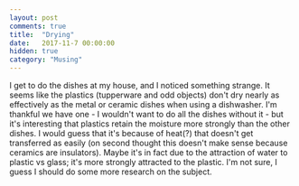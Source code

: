 ```yaml
---
layout: post
comments: true
title:  "Drying"
date:   2017-11-7 00:00:00
hidden: true
category: "Musing"
---
```


I get to do the dishes at my house, and I noticed something strange. It seems like the plastics (tupperware and odd objects) don't dry nearly as effectively as the metal or ceramic dishes when using a dishwasher. I'm thankful we have one - I wouldn't want to do all the dishes without it - but it's interesting that plastics retain the moisture more strongly than the other dishes. I would guess that it's because of heat(?) that doesn't get transferred as easily (on second thought this doesn't make sense because ceramics are insulators). Maybe it's in fact due to the attraction of water to plastic vs glass; it's more strongly attracted to the plastic. I'm not sure, I guess I should do some more research on the subject.
